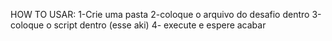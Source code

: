 HOW TO USAR: 
  1-Crie uma pasta
  2-coloque o arquivo do desafio dentro
  3-coloque o script dentro (esse aki)
  4- execute e espere acabar
